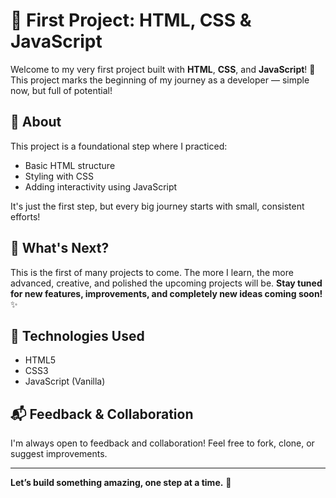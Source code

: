 # 🎉 First Project: HTML, CSS & JavaScript

Welcome to my very first project built with **HTML**, **CSS**, and **JavaScript**! 🚀  
This project marks the beginning of my journey as a developer — simple now, but full of potential!

## 📄 About

This project is a foundational step where I practiced:

- Basic HTML structure
- Styling with CSS
- Adding interactivity using JavaScript

It's just the first step, but every big journey starts with small, consistent efforts!

## 🌱 What's Next?

This is the first of many projects to come. The more I learn, the more advanced, creative, and polished the upcoming projects will be. **Stay tuned for new features, improvements, and completely new ideas coming soon!** ✨

## 🚀 Technologies Used

- HTML5
- CSS3
- JavaScript (Vanilla)

## 📬 Feedback & Collaboration

I'm always open to feedback and collaboration! Feel free to fork, clone, or suggest improvements.

---

**Let’s build something amazing, one step at a time.** 💪
